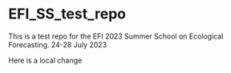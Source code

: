 # EFI_SS_test_repo

This is a test repo for the EFI 2023 Summer School on Ecological Forecasting. 24-28 July 2023




Here is a local change